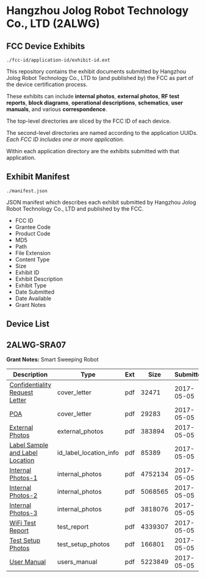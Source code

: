 # Hangzhou Jolog Robot Technology Co., LTD (2ALWG)
## FCC Device Exhibits

```
./fcc-id/application-id/exhibit-id.ext
```

This repository contains the exhibit documents submitted by Hangzhou Jolog Robot Technology Co., LTD to (and published by) the FCC as part of the device certification process.

These exhibits can include **internal photos**, **external photos**, **RF test reports**, **block diagrams**, **operational descriptions**, **schematics**, **user manuals**, and various **correspondence**.

The top-level directories are sliced by the FCC ID of each device.

The second-level directories are named according to the application UUIDs. *Each FCC ID includes one or more application.*

Within each application directory are the exhibits submitted with that application. 

## Exhibit Manifest

```
./manifest.json
```

JSON manifest which describes each exhibit submitted by Hangzhou Jolog Robot Technology Co., LTD and published by the FCC.

- FCC ID
- Grantee Code
- Product Code
- MD5
- Path
- File Extension
- Content Type
- Size
- Exhibit ID
- Exhibit Description
- Exhibit Type
- Date Submitted
- Date Available
- Grant Notes

## Device List
## 2ALWG-SRA07
**Grant Notes:** Smart Sweeping Robot

| Description | Type | Ext | Size | Submitted | Available |
| ----------- | ---- | --- | ---- | --------- | --------- |
| [Confidentiality Request Letter](2ALWG-SRA07/a5ea304c6bb172311e8db9c05c368c93/3381008.pdf) | cover_letter | pdf | 32471 | 2017-05-05 | 2017-05-05 |
| [POA](2ALWG-SRA07/a5ea304c6bb172311e8db9c05c368c93/3381013.pdf) | cover_letter | pdf | 29283 | 2017-05-05 | 2017-05-05 |
| [External Photos](2ALWG-SRA07/a5ea304c6bb172311e8db9c05c368c93/3381007.pdf) | external_photos | pdf | 383894 | 2017-05-05 | 2017-05-05 |
| [Label Sample and Label Location](2ALWG-SRA07/a5ea304c6bb172311e8db9c05c368c93/3381012.pdf) | id_label_location_info | pdf | 85389 | 2017-05-05 | 2017-05-05 |
| [Internal Photos-1](2ALWG-SRA07/a5ea304c6bb172311e8db9c05c368c93/3381009.pdf) | internal_photos | pdf | 4752134 | 2017-05-05 | 2017-05-05 |
| [Internal Photos-2](2ALWG-SRA07/a5ea304c6bb172311e8db9c05c368c93/3381010.pdf) | internal_photos | pdf | 5068565 | 2017-05-05 | 2017-05-05 |
| [Internal Photos-3](2ALWG-SRA07/a5ea304c6bb172311e8db9c05c368c93/3381011.pdf) | internal_photos | pdf | 3818076 | 2017-05-05 | 2017-05-05 |
| [WiFi Test Report](2ALWG-SRA07/a5ea304c6bb172311e8db9c05c368c93/3381016.pdf) | test_report | pdf | 4339307 | 2017-05-05 | 2017-05-05 |
| [Test Setup Photos](2ALWG-SRA07/a5ea304c6bb172311e8db9c05c368c93/3381014.pdf) | test_setup_photos | pdf | 166801 | 2017-05-05 | 2017-05-05 |
| [User Manual](2ALWG-SRA07/a5ea304c6bb172311e8db9c05c368c93/3381015.pdf) | users_manual | pdf | 5223849 | 2017-05-05 | 2017-05-05 |
